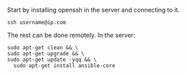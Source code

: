 Start by installing openssh in the server and connecting to it.

```
ssh username@ip.com
```

The rest can be done remotely. In the server:


```
sudo apt-get clean && \
sudo apt-get upgrade && \
sudo apt-get update -yqq && \
  sudo apt-get install ansible-core
```
